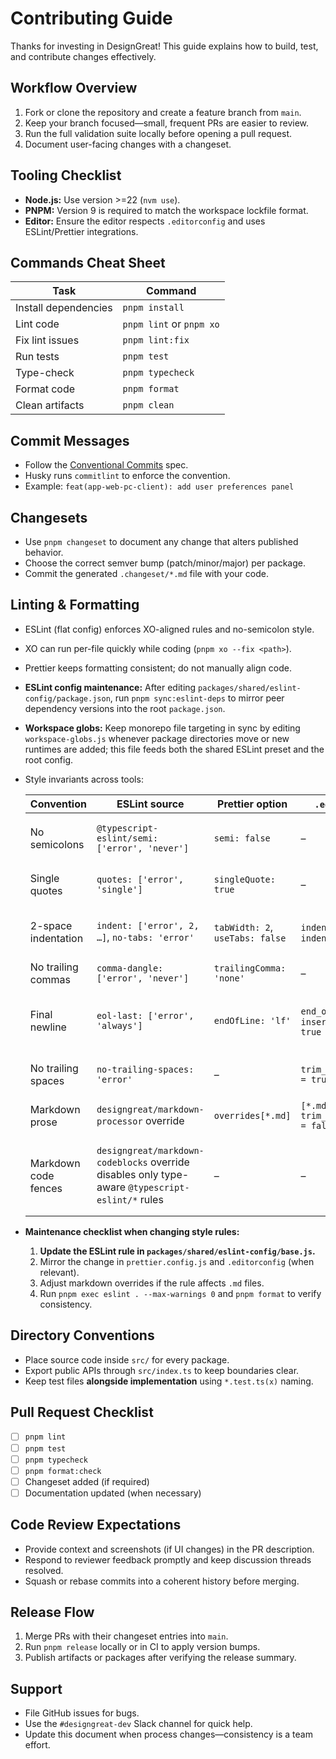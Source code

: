 # Contributing Guide

Thanks for investing in DesignGreat! This guide explains how to build, test, and contribute changes
effectively.

## Workflow Overview

1. Fork or clone the repository and create a feature branch from `main`.
2. Keep your branch focused—small, frequent PRs are easier to review.
3. Run the full validation suite locally before opening a pull request.
4. Document user-facing changes with a changeset.

## Tooling Checklist

- **Node.js:** Use version >=22 (`nvm use`).
- **PNPM:** Version 9 is required to match the workspace lockfile format.
- **Editor:** Ensure the editor respects `.editorconfig` and uses ESLint/Prettier integrations.

## Commands Cheat Sheet

| Task                 | Command                  |
| -------------------- | ------------------------ |
| Install dependencies | `pnpm install`           |
| Lint code            | `pnpm lint` or `pnpm xo` |
| Fix lint issues      | `pnpm lint:fix`          |
| Run tests            | `pnpm test`              |
| Type-check           | `pnpm typecheck`         |
| Format code          | `pnpm format`            |
| Clean artifacts      | `pnpm clean`             |

## Commit Messages

- Follow the [Conventional Commits](https://www.conventionalcommits.org/) spec.
- Husky runs `commitlint` to enforce the convention.
- Example: `feat(app-web-pc-client): add user preferences panel`

## Changesets

- Use `pnpm changeset` to document any change that alters published behavior.
- Choose the correct semver bump (patch/minor/major) per package.
- Commit the generated `.changeset/*.md` file with your code.

## Linting & Formatting

- ESLint (flat config) enforces XO-aligned rules and no-semicolon style.
- XO can run per-file quickly while coding (`pnpm xo --fix <path>`).
- Prettier keeps formatting consistent; do not manually align code.
- **ESLint config maintenance:** After editing `packages/shared/eslint-config/package.json`, run
  `pnpm sync:eslint-deps` to mirror peer dependency versions into the root `package.json`.
- **Workspace globs:** Keep monorepo file targeting in sync by editing `workspace-globs.js` whenever
  package directories move or new runtimes are added; this file feeds both the shared ESLint preset
  and the root config.
- Style invariants across tools:

  | Convention           | ESLint source                                                                                    | Prettier option                 | `.editorconfig` entry                             | Notes                                                |
  | -------------------- | ------------------------------------------------------------------------------------------------ | ------------------------------- | ------------------------------------------------- | ---------------------------------------------------- |
  | No semicolons        | `@typescript-eslint/semi: ['error', 'never']`                                                    | `semi: false`                   | –                                                 | Applies to `.js/.ts/.tsx` and code fences.           |
  | Single quotes        | `quotes: ['error', 'single']`                                                                    | `singleQuote: true`             | –                                                 | Use `"` only when escaping.                          |
  | 2-space indentation  | `indent: ['error', 2, …]`, `no-tabs: 'error'`                                                    | `tabWidth: 2`, `useTabs: false` | `indent_style = space`, `indent_size = 2`         | Check in before running `pnpm format`.               |
  | No trailing commas   | `comma-dangle: ['error', 'never']`                                                               | `trailingComma: 'none'`         | –                                                 | Applies to all languages.                            |
  | Final newline        | `eol-last: ['error', 'always']`                                                                  | `endOfLine: 'lf'`               | `end_of_line = lf`, `insert_final_newline = true` | Windows users should ensure Git autocrlf is off.     |
  | No trailing spaces   | `no-trailing-spaces: 'error'`                                                                    | –                               | `trim_trailing_whitespace = true`                 | Markdown is handled separately.                      |
  | Markdown prose       | `designgreat/markdown-processor` override                                                        | `overrides[*.md]`               | `[*.md] trim_trailing_whitespace = false`         | Allows two-space line breaks.                        |
  | Markdown code fences | `designgreat/markdown-codeblocks` override disables only type-aware `@typescript-eslint/*` rules | –                               | –                                                 | Keeps stylistic checks while skipping type services. |

- **Maintenance checklist when changing style rules:**
  1. **Update the ESLint rule in `packages/shared/eslint-config/base.js`.**
  2. Mirror the change in `prettier.config.js` and `.editorconfig` (when relevant).
  3. Adjust markdown overrides if the rule affects `.md` files.
  4. Run `pnpm exec eslint . --max-warnings 0` and `pnpm format` to verify consistency.

## Directory Conventions

- Place source code inside `src/` for every package.
- Export public APIs through `src/index.ts` to keep boundaries clear.
- Keep test files **alongside implementation** using `*.test.ts(x)` naming.

## Pull Request Checklist

- [ ] `pnpm lint`
- [ ] `pnpm test`
- [ ] `pnpm typecheck`
- [ ] `pnpm format:check`
- [ ] Changeset added (if required)
- [ ] Documentation updated (when necessary)

## Code Review Expectations

- Provide context and screenshots (if UI changes) in the PR description.
- Respond to reviewer feedback promptly and keep discussion threads resolved.
- Squash or rebase commits into a coherent history before merging.

## Release Flow

1. Merge PRs with their changeset entries into `main`.
2. Run `pnpm release` locally or in CI to apply version bumps.
3. Publish artifacts or packages after verifying the release summary.

## Support

- File GitHub issues for bugs.
- Use the `#designgreat-dev` Slack channel for quick help.
- Update this document when process changes—consistency is a team effort.
